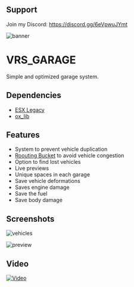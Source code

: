 
## Support

Join my Discord: https://discord.gg/6eVpwuJYmt


![banner](https://cdn.discordapp.com/attachments/1068013967798181949/1105331650998566942/vrs_garage_banner.png)
# VRS_GARAGE

Simple and optimized garage system.




## Dependencies
 - [ESX Legacy](https://github.com/esx-framework/esx_core/releases)
 - [ox_lib](https://github.com/overextended/ox_lib/releases)


## Features

- System to prevent vehicle duplication
- [Roouting Bucket](https://cookbook.fivem.net/2020/11/27/routing-buckets-split-game-state/) to avoid vehicle congestion
- Option to find lost vehicles
- Live previews
- Unique spaces in each garage
- Save vehicle deformations
- Saves engine damage
- Save the fuel
- Save body damage


## Screenshots

![vehicles](https://cdn.discordapp.com/attachments/1068013967798181949/1105333221027221575/image.png)

![preview](https://cdn.discordapp.com/attachments/1068013967798181949/1105332565449130175/image.png)
## Video

[![Video](https://img.youtube.com/vi/z7Fb3mx9JwA/0.jpg)](https://www.youtube.com/watch?v=z7Fb3mx9JwA)
